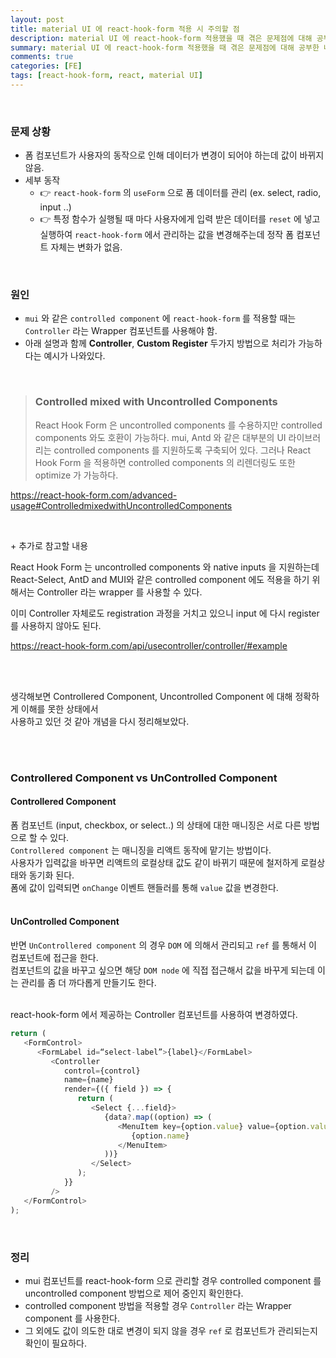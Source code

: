 ```yaml
---
layout: post
title: material UI 에 react-hook-form 적용 시 주의할 점
description: material UI 에 react-hook-form 적용했을 때 겪은 문제점에 대해 공부한 내용입니다.
summary: material UI 에 react-hook-form 적용했을 때 겪은 문제점에 대해 공부한 내용입니다.
comments: true
categories: [FE]
tags: [react-hook-form, react, material UI]
---
```


<br>

### 문제 상황

- 폼 컴포넌트가 사용자의 동작으로 인해 데이터가 변경이 되어야 하는데 값이 바뀌지 않음.
- 세부 동작
  - 👉 `react-hook-form` 의 `useForm` 으로 폼 데이터를 관리 (ex. select, radio, input ..)
  - 👉 특정 함수가 실행될 때 마다 사용자에게 입력 받은 데이터를 `reset` 에 넣고 실행하여 `react-hook-form` 에서 관리하는 값을 변경해주는데 정작 폼 컴포넌트 자체는 변화가 없음.

<br>

### 원인

- `mui` 와 같은 `controlled component` 에 `react-hook-form` 를 적용할 때는 `Controller` 라는 Wrapper 컴포넌트를 사용해야 함.
- 아래 설명과 함께 **Controller**, **Custom Register** 두가지 방법으로 처리가 가능하다는 예시가 나와있다.

<br>

> ### Controlled mixed with Uncontrolled Components
>
> React Hook Form 은 uncontrolled components 를 수용하지만 controlled components 와도 호환이 가능하다.
> mui, Antd 와 같은 대부분의 UI 라이브러리는 controlled components 를 지원하도록 구축되어 있다.
> 그러나 React Hook Form 을 적용하면 controlled components 의 리렌더링도 또한 optimize 가 가능하다.

<https://react-hook-form.com/advanced-usage#ControlledmixedwithUncontrolledComponents>

<br>

\+ 추가로 참고할 내용

React Hook Form 는 uncontrolled components 와 native inputs 을 지원하는데
React-Select, AntD and MUI와 같은 controlled component 에도 적용을 하기 위해서는 Controller 라는 wrapper 를 사용할 수 있다.

이미 Controller 자체로도 registration 과정을 거치고 있으니 input 에 다시 register 를 사용하지 않아도 된다.

<https://react-hook-form.com/api/usecontroller/controller/#example>

<br><br>

생각해보면 Controllered Component, Uncontrolled Component 에 대해 정확하게 이해를 못한 상태에서 <br>
사용하고 있던 것 같아 개념을 다시 정리해보았다.

<br><br>

### Controllered Component vs UnControlled Component

#### Controllered Component

폼 컴포넌트 (input, checkbox, or select..) 의 상태에 대한 매니징은 서로 다른 방법으로 할 수 있다.<br>
`Controllered component` 는 매니징을 리액트 동작에 맡기는 방법이다. <br>
사용자가 입력값을 바꾸면 리액트의 로컬상태 값도 같이 바뀌기 때문에 철저하게 로컬상태와 동기화 된다. <br>
폼에 값이 입력되면 `onChange` 이벤트 핸들러를 통해 `value` 값을 변경한다. <br><br>

#### UnControlled Component

반면 `UnControllered component` 의 경우 `DOM` 에 의해서 관리되고 `ref` 를 통해서 이 컴포넌트에 접근을 한다. <br>
컴포넌트의 값을 바꾸고 싶으면 해당 `DOM node` 에 직접 접근해서 값을 바꾸게 되는데 이는 관리를 좀 더 까다롭게 만들기도 한다.<br><br>

react-hook-form 에서 제공하는 Controller 컴포넌트를 사용하여 변경하였다.

```js
return (
   <FormControl>
      <FormLabel id=“select-label”>{label}</FormLabel>
         <Controller
            control={control}
            name={name}
            render={({ field }) => {
               return (
                  <Select {...field}>
                     {data?.map((option) => (
                        <MenuItem key={option.value} value={option.value}>
                           {option.name}
                        </MenuItem>
                     ))}
                  </Select>
               );
            }}
         />
   </FormControl>
);
```

<br>

### 정리

- mui 컴포넌트를 react-hook-form 으로 관리할 경우 controlled component 를 uncontrolled component 방법으로 제어 중인지 확인한다.
- controlled component 방법을 적용할 경우 `Controller` 라는 Wrapper component 를 사용한다.
- 그 외에도 값이 의도한 대로 변경이 되지 않을 경우 `ref` 로 컴포넌트가 관리되는지 확인이 필요하다.

<br>
